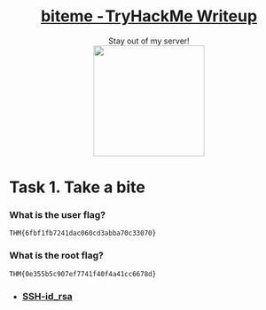 # <div align="center">[biteme - TryHackMe Writeup](https://tryhackme.com/r/room/biteme)</div>
<div align="center">Stay out of my server!</div>
<div align="center">
<img src="https://github.com/user-attachments/assets/f2ba38ee-f025-439a-bae3-ba631a0365a0" height="200"></img>
</div>

# Task 1. Take a bite
### What is the user flag?
```
THM{6fbf1fb7241dac060cd3abba70c33070}
```
### What is the root flag?
```
THM{0e355b5c907ef7741f40f4a41cc6678d}
```
* ### [SSH-id_rsa](https://github.com/Esther7171/THM-Walkthroughs/blob/main/Room/Biteme/bite-me-ssh.png)

